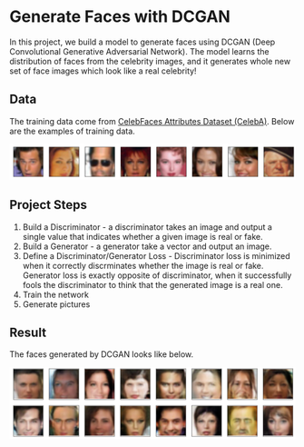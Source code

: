 # Generate Faces with DCGAN
In this project, we build a model to generate faces using DCGAN (Deep Convolutional Generative Adversarial Network). The model learns the distribution of faces from the celebrity images, and it generates whole new set of face images which look like a real celebrity!

## Data
The training data come from [CelebFaces Attributes Dataset (CelebA)](http://mmlab.ie.cuhk.edu.hk/projects/CelebA.html). Below are the examples of training data.

![Training Data](https://github.com/yukiteb/Deep-Learning-Nanodegree/blob/master/GenerateFace/DCGAN_train_data.PNG)

## Project Steps
1. Build a Discriminator - a discriminator takes an image and output a single value that indicates whether a given image is real or fake.
2. Build a Generator - a generator take a vector and output an image.
3. Define a Discriminator/Generator Loss - Discriminator loss is minimized when it correctly discrminates whether the image is real or fake. Generator loss is exactly opposite of discriminator, when it successfully fools the discriminator to think that the generated image is a real one.
4. Train the network
5. Generate pictures

## Result
The faces generated by DCGAN looks like below.

![Example Result](https://github.com/yukiteb/Deep-Learning-Nanodegree/blob/master/GenerateFace/DCGAN_result.PNG)
